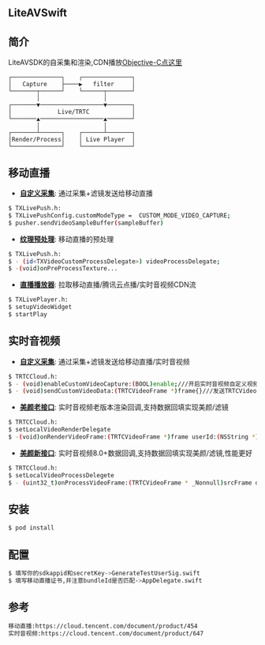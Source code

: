 ## LiteAVSwift

## 简介
LiteAVSDK的自采集和渲染,CDN播放[Objective-C点这里](https://github.com/LiuKaoji/TrtcObjc)
```none
┌──────────────┐    ┌──────────────┐
│   Capture    ├────▶   filter     │
└───────┬──────┘    └──────┬───────┘
        │                  │        
┌───────▼──────────────────▼───────┐
│             Live/TRTC            │
└───────▲──────────────────▲───────┘
        │                  │        
┌───────┴──────┐    ┌──────┴───────┐
│Render/Process│    │ Live Player  │
└──────────────┘    └──────────────┘
```

## 移动直播
* **[自定义采集](http://doc.qcloudtrtc.com/group__TXLivePush__ios.html#a6a34781b97eb91cf17773a6073c19ed2)**: 通过采集+滤镜发送给移动直播
```bash
$ TXLivePush.h:
$ TXLivePushConfig.customModeType =  CUSTOM_MODE_VIDEO_CAPTURE;
$ pusher.sendVideoSampleBuffer(sampleBuffer)
```
* **[纹理预处理](http://doc.qcloudtrtc.com/group__TXVideoEditerListener__ios.html#a291f788c080dc4fb941ff5a955e249de)**: 移动直播的预处理
```bash
$ TXLivePush.h:
$ - (id<TXVideoCustomProcessDelegate>) videoProcessDelegate;
$ -(void)onPreProcessTexture...
```
* **[直播播放器](http://doc.qcloudtrtc.com/group__TXLivePlayer__ios.html)**: 拉取移动直播/腾讯云点播/实时音视频CDN流
```bash
$ TXLivePlayer.h:
$ setupVideoWidget 
$ startPlay
```
## 实时音视频
* **[自定义采集](http://doc.qcloudtrtc.com/group__TRTCCloud__ios.html#a76e8101153afc009f374bc2b242c6831)**: 通过采集+滤镜发送给移动直播/实时音视频
```bash
$ TRTCCloud.h:
$ - (void)enableCustomVideoCapture:(BOOL)enable;///开启实时音视频自定义视频采集
$ - (void)sendCustomVideoData:(TRTCVideoFrame *)frame{}///发送TRTCVideoFrame
```

* **[美颜老接口](http://doc.qcloudtrtc.com/group__TRTCCloud__ios.html#aba3d309645d27304b6d4ea31b21a4cda)**: 实时音视频老版本渲染回调,支持数据回填实现美颜/滤镜 
```bash
$ TRTCCloud.h:
$ setLocalVideoRenderDelegate 
$ -(void)onRenderVideoFrame:(TRTCVideoFrame *)frame userId:(NSString *)userId streamType:(TRTCVideoStreamType)streamType{}
```
* **[美颜新接口](http://doc.qcloudtrtc.com/group__TRTCCloud__ios.html#a2f73c33b1010a63bd3a06e639b3cf348)**: 实时音视频8.0+数据回调,支持数据回填实现美颜/滤镜,性能更好
```bash
$ TRTCCloud.h:
$ setLocalVideoProcessDelegete 
$ - (uint32_t)onProcessVideoFrame:(TRTCVideoFrame * _Nonnull)srcFrame dstFrame:(TRTCVideoFrame * _Nonnull)dstFrame{}
```

## 安装
```bash
$ pod install
```

## 配置
```bash
$ 填写你的sdkappid和secretKey->GenerateTestUserSig.swift
$ 填写移动直播证书,并注意bundleId是否匹配->AppDelegate.swift
```

## 参考
```bash
移动直播:https://cloud.tencent.com/document/product/454
实时音视频:https://cloud.tencent.com/document/product/647
```


